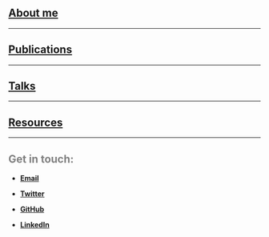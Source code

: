 ## [About me](./About_me.md)  

*** 

## [Publications]()  

***

## [Talks]()  

***  

## [Resources]()  

***  




## <span style="color: grey;"> Get in touch: </span>  

* **[Email](et395@cornell.edu)**  

* **[Twitter](https://twitter.com/etaagen)**  

* **[GitHub](https://github.com/etaagen)**  

* **[LinkedIn](https://www.linkedin.com/in/ella-taagen/)**  


